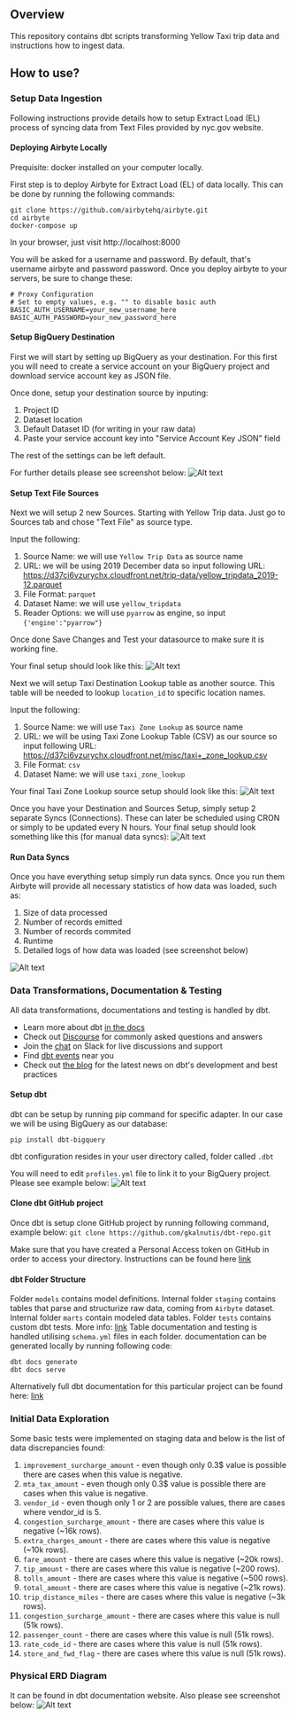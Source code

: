 ## Overview

This repository contains dbt scripts transforming Yellow Taxi trip data and instructions how to ingest data.

## How to use?

### Setup Data Ingestion

Following instructions provide details how to setup Extract Load (EL) process of syncing data from Text Files provided by nyc.gov website.

#### Deploying Airbyte Locally
Prequisite: docker installed on your computer locally.

First step is to deploy Airbyte for Extract Load (EL) of data locally.
This can be done by running the following commands:

```
git clone https://github.com/airbytehq/airbyte.git
cd airbyte
docker-compose up
```
In your browser, just visit http://localhost:8000

You will be asked for a username and password. By default, that's username airbyte and password password. Once you deploy airbyte to your servers, be sure to change these:
```
# Proxy Configuration
# Set to empty values, e.g. "" to disable basic auth
BASIC_AUTH_USERNAME=your_new_username_here
BASIC_AUTH_PASSWORD=your_new_password_here
```

#### Setup BigQuery Destination

First we will start by setting up BigQuery as your destination. For this first you will need to create a service account on your BigQuery project and download service account key as JSON file.

Once done, setup your destination source by inputing:
1. Project ID
2. Dataset location
3. Default Dataset ID (for writing in your raw data)
4. Paste your service account key into "Service Account Key JSON" field

The rest of the settings can be left default.

For further details please see screenshot below:
![Alt text](/screenshots/bigquery_destination_setup.png?raw=true "BigQuery Destination Setup")

#### Setup Text File Sources

Next we will setup 2 new Sources. Starting with Yellow Trip data. Just go to Sources tab and chose "Text File" as source type.

Input the following:
1. Source Name: we will use `Yellow Trip Data` as source name
2. URL: we will be using 2019 December data so input following URL: https://d37ci6vzurychx.cloudfront.net/trip-data/yellow_tripdata_2019-12.parquet
3. File Format: `parquet`
4. Dataset Name: we will use `yellow_tripdata`
5. Reader Options: we will use `pyarrow` as engine, so input `{'engine':"pyarrow"}`

Once done Save Changes and Test your datasource to make sure it is working fine.

Your final setup should look like this:
![Alt text](/screenshots/yellow_tripdata_source_setup.png?raw=true "Yellow Trip Data Source Setup")

Next we will setup Taxi Destination Lookup table as another source. This table will be needed to lookup `location_id` to specific location names.

Input the following:
1. Source Name: we will use `Taxi Zone Lookup` as source name
2. URL: we will be using Taxi Zone Lookup Table (CSV) as our source so input following URL: https://d37ci6vzurychx.cloudfront.net/misc/taxi+_zone_lookup.csv
3. File Format: `csv`
4. Dataset Name: we will use `taxi_zone_lookup`

Your final Taxi Zone Lookup source setup should look like this:
![Alt text](/screenshots/taxi_destinations_source_setup.png?raw=true "Taxi Zone Lookup Source Setup")

Once you have your Destination and Sources Setup, simply setup 2 separate Syncs (Connections). These can later be scheduled using CRON or simply to be updated every N hours. Your final setup should look something like this (for manual data syncs):
![Alt text](/screenshots/syncs_setup.png?raw=true "Sync Connections Setup")

#### Run Data Syncs

Once you have everything setup simply run data syncs. Once you run them Airbyte will provide all necessary statistics of how data was loaded, such as:
1. Size of data processed
2. Number of records emitted
3. Number of records commited
4. Runtime
5. Detailed logs of how data was loaded (see screenshot below)

![Alt text](/screenshots/syncs_logs.png?raw=true "Sync Run Log")

### Data Transformations, Documentation & Testing

All data transformations, documentations and testing is handled by dbt.

- Learn more about dbt [in the docs](https://docs.getdbt.com/docs/introduction)
- Check out [Discourse](https://discourse.getdbt.com/) for commonly asked questions and answers
- Join the [chat](https://community.getdbt.com/) on Slack for live discussions and support
- Find [dbt events](https://events.getdbt.com) near you
- Check out [the blog](https://blog.getdbt.com/) for the latest news on dbt's development and best practices

#### Setup dbt

dbt can be setup by running pip command for specific adapter. In our case we will be using BigQuery as our database:

`pip install dbt-bigquery`

dbt configuration resides in your user directory called, folder called `.dbt`

You will need to edit `profiles.yml` file to link it to your BigQuery project. Please see example below:
![Alt text](/screenshots/profiles_configuration.png?raw=true "dbt profiles.yml Configuration")

#### Clone dbt GitHub project

Once dbt is setup clone GitHub project by running following command, example below:
`git clone https://github.com/gkalnutis/dbt-repo.git`

Make sure that you have created a Personal Access token on GitHub in order to access your directory. Instructions can be found here [link](https://docs.github.com/en/enterprise-server@3.4/authentication/keeping-your-account-and-data-secure/creating-a-personal-access-token)

#### dbt Folder Structure

Folder `models` contains model definitions.
Internal folder `staging` contains tables that parse and structurize raw data, coming from `Airbyte` dataset.
Internal folder `marts` contain modeled data tables.
Folder `tests` contains custom dbt tests. More info: [link](https://docs.getdbt.com/docs/building-a-dbt-project/tests#singular-tests)
Table documentation and testing is handled utilising `schema.yml` files in each folder.
documentation can be generated locally by running following code:
```
dbt docs generate
dbt docs serve
```
Alternatively full dbt documentation for this particular project can be found here: [link](https://luminous-rugelach-9a4500.netlify.app/#!/model/model.dbt_kevin.stg_yellow_tripdata)

### Initial Data Exploration

Some basic tests were implemented on staging data and below is the list of data discrepancies found:
1. `improvement_surcharge_amount` - even though only 0.3$ value is possible there are cases when this value is negative.
2. `mta_tax_amount` - even though only 0.3$ value is possible there are cases when this value is negative.
3. `vendor_id` - even though only 1 or 2 are possible values, there are cases where vendor_id is 5.
4. `congestion_surcharge_amount` - there are cases where this value is negative (~16k rows).
5. `extra_charges_amount` - there are cases where this value is negative (~10k rows).
6. `fare_amount` - there are cases where this value is negative (~20k rows).
7. `tip_amount` - there are cases where this value is negative (~200 rows).
8. `tolls_amount` - there are cases where this value is negative (~500 rows).
9. `total_amount` - there are cases where this value is negative (~21k rows).
10. `trip_distance_miles` - there are cases where this value is negative (~3k rows).
11. `congestion_surcharge_amount` - there are cases where this value is null (51k rows).
12. `passenger_count` - there are cases where this value is null (51k rows).
13. `rate_code_id` - there are cases where this value is null (51k rows).
14. `store_and_fwd_flag` - there are cases where this value is null (51k rows).

### Physical ERD Diagram

It can be found in dbt documentation website. Also please see screenshot below:
![Alt text](/screenshots/erd_diagram.png?raw=true "ERD Diagram")
